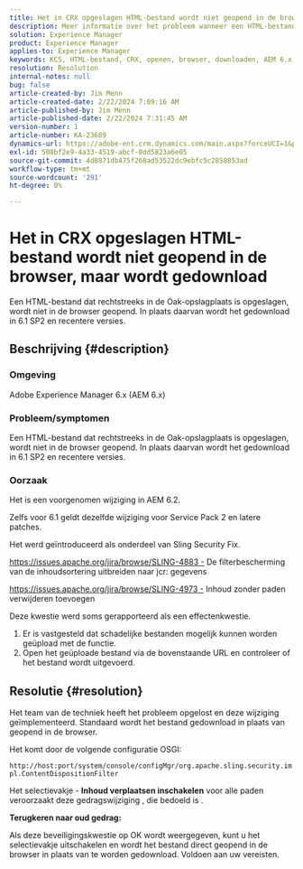 ```yaml
---
title: Het in CRX opgeslagen HTML-bestand wordt niet geopend in de browser, maar wordt gedownload
description: Meer informatie over het probleem wanneer een HTML-bestand dat rechtstreeks in de eiken-opslagplaats is opgeslagen, niet in de browser wordt geopend.
solution: Experience Manager
product: Experience Manager
applies-to: Experience Manager
keywords: KCS, HTML-bestand, CRX, openen, browser, downloaden, AEM 6.x, Adobe Experience Manager 6.x, Veelgestelde vragen
resolution: Resolution
internal-notes: null
bug: false
article-created-by: Jim Menn
article-created-date: 2/22/2024 7:09:16 AM
article-published-by: Jim Menn
article-published-date: 2/22/2024 7:31:45 AM
version-number: 1
article-number: KA-23689
dynamics-url: https://adobe-ent.crm.dynamics.com/main.aspx?forceUCI=1&pagetype=entityrecord&etn=knowledgearticle&id=64fe9348-51d1-ee11-9079-6045bd006268
exl-id: 508bf2e9-4a33-4519-abcf-8dd5823a6e05
source-git-commit: 4d8871db475f268ad53522dc9ebfc5c2850853ad
workflow-type: tm+mt
source-wordcount: '291'
ht-degree: 0%

---
```


# Het in CRX opgeslagen HTML-bestand wordt niet geopend in de browser, maar wordt gedownload


Een HTML-bestand dat rechtstreeks in de Oak-opslagplaats is opgeslagen, wordt niet in de browser geopend. In plaats daarvan wordt het gedownload in 6.1 SP2 en recentere versies.

## Beschrijving {#description}


### Omgeving

Adobe Experience Manager 6.x (AEM 6.x)

### Probleem/symptomen

Een HTML-bestand dat rechtstreeks in de Oak-opslagplaats is opgeslagen, wordt niet in de browser geopend. In plaats daarvan wordt het gedownload in 6.1 SP2 en recentere versies.

### Oorzaak

Het is een voorgenomen wijziging in AEM 6.2.

Zelfs voor 6.1 geldt dezelfde wijziging voor Service Pack 2 en latere patches.

Het werd geïntroduceerd als onderdeel van Sling Security Fix.

https://issues.apache.org/jira/browse/SLING-4883 - De filterbescherming van de inhoudsortering uitbreiden naar jcr: gegevens

https://issues.apache.org/jira/browse/SLING-4973 - Inhoud zonder paden verwijderen toevoegen

Deze kwestie werd soms gerapporteerd als een effectenkwestie.

1. Er is vastgesteld dat schadelijke bestanden mogelijk kunnen worden geüpload met de functie.
2. Open het geüploade bestand via de bovenstaande URL en controleer of het bestand wordt uitgevoerd.



## Resolutie {#resolution}


Het team van de techniek heeft het probleem opgelost en deze wijziging geïmplementeerd. Standaard wordt het bestand gedownload in plaats van geopend in de browser.

Het komt door de volgende configuratie OSGI:

`http://host:port/system/console/configMgr/org.apache.sling.security.impl.ContentDispositionFilter`

Het selectievakje - <b>Inhoud verplaatsen inschakelen</b> voor alle paden veroorzaakt deze gedragswijziging , die bedoeld is .

<b>Terugkeren naar oud gedrag:</b>

Als deze beveiligingskwestie op OK wordt weergegeven, kunt u het selectievakje uitschakelen en wordt het bestand direct geopend in de browser in plaats van te worden gedownload. Voldoen aan uw vereisten.
